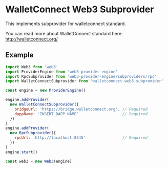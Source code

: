 # WalletConnect Web3 Subprovider

This implements subprovider for walletconnect standard.

You can read more about WalletConnect standard here: http://walletconnect.org/

## Example

```js
import Web3 from 'web3'
import ProviderEngine from 'web3-provider-engine'
import RpcSubprovider from 'web3-provider-engine/subproviders/rpc'
import WalletConnectSubprovider from 'walletconnect-web3-subprovider'

const engine = new ProviderEngine()

engine.addProvider(
  new WalletConnectSubprovider({
    bridgeUrl: 'https://bridge.walletconnect.org', // Required
    dappName: 'INSERT_DAPP_NAME'                   // Required
  })
)
engine.addProvider(
  new RpcSubprovider({
    rpcUrl: 'http://localhost:8545'                // Required
  })
)
engine.start()

const web3 = new Web3(engine)
```
